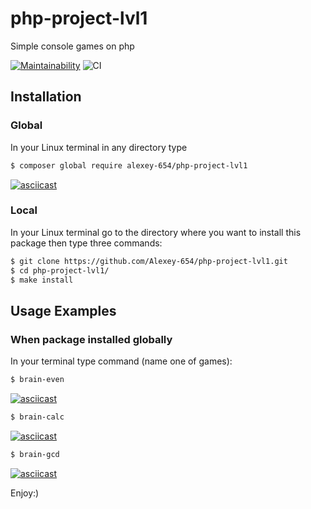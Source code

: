 # php-project-lvl1
Simple console games on php

[![Maintainability](https://api.codeclimate.com/v1/badges/b9574ac0699a8c0cf25c/maintainability)](https://codeclimate.com/github/Alexey-654/php-project-lvl1/maintainability)
![CI](https://github.com/Alexey-654/php-project-lvl1/workflows/CI/badge.svg)

## Installation
### Global
In your Linux terminal in any directory type
```bash
$ composer global require alexey-654/php-project-lvl1
```
[![asciicast](https://asciinema.org/a/1gnWTcbRcybYk0NzBMJMqdiAk.svg)](https://asciinema.org/a/1gnWTcbRcybYk0NzBMJMqdiAk)

### Local
In your Linux terminal go to the directory where you want to install this package then type three commands:
```bash
$ git clone https://github.com/Alexey-654/php-project-lvl1.git
$ cd php-project-lvl1/
$ make install
```

## Usage Examples
### When package installed globally
In your terminal type command (name one of games):
```bash
$ brain-even
```
[![asciicast](https://asciinema.org/a/JPtHHwQrvSCUzS4PZVl5fEYMo.svg)](https://asciinema.org/a/JPtHHwQrvSCUzS4PZVl5fEYMo)

```bash
$ brain-calc
```
[![asciicast](https://asciinema.org/a/lWtVlbWzTrUpWVQ2dOWCrNFQG.svg)](https://asciinema.org/a/lWtVlbWzTrUpWVQ2dOWCrNFQG)


```bash
$ brain-gcd
```
[![asciicast](https://asciinema.org/a/r2FfKmFi8q3A5D9689VGBxhiP.svg)](https://asciinema.org/a/r2FfKmFi8q3A5D9689VGBxhiP)

Enjoy:)
